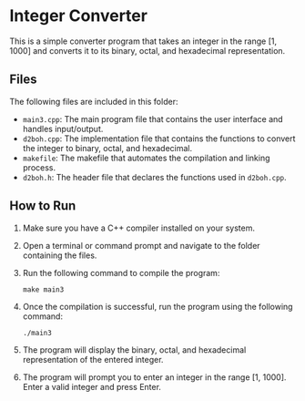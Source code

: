# Integer Converter

This is a simple converter program that takes an integer in the range [1, 1000] and converts it to its binary, octal, and hexadecimal representation.

## Files

The following files are included in this folder:

- `main3.cpp`: The main program file that contains the user interface and handles input/output.
- `d2boh.cpp`: The implementation file that contains the functions to convert the integer to binary, octal, and hexadecimal.
- `makefile`: The makefile that automates the compilation and linking process.
- `d2boh.h`: The header file that declares the functions used in `d2boh.cpp`.

## How to Run

1. Make sure you have a C++ compiler installed on your system.

2. Open a terminal or command prompt and navigate to the folder containing the files.

3. Run the following command to compile the program:

   ```shell
   make main3
   ```
4. Once the compilation is successful, run the program using the following command:
   ```shell
   ./main3
   ```
6. The program will display the binary, octal, and hexadecimal representation of the entered integer.
7. The program will prompt you to enter an integer in the range [1, 1000]. Enter a valid integer and press Enter.



